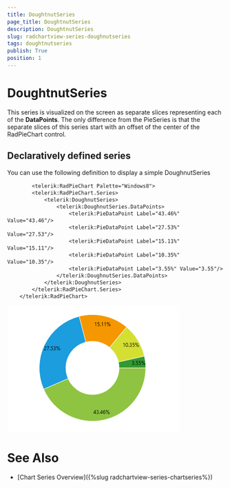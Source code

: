 ```yaml
---
title: DoughtnutSeries
page_title: DoughtnutSeries
description: DoughtnutSeries
slug: radchartview-series-doughnutseries
tags: doughtnutseries
publish: True
position: 1
---
```


# DoughtnutSeries



This series is visualized on the screen as separate slices representing each of the __DataPoints__. The only difference from the PieSeries is that the separate slices of this series start with an offset of the center of the RadPieChart control.
      

## Declaratively defined series

You can use the following definition to display a simple DoughnutSeries

	
            <telerik:RadPieChart Palette="Windows8">
            <telerik:RadPieChart.Series>
                <telerik:DoughnutSeries>
                    <telerik:DoughnutSeries.DataPoints>
                        <telerik:PieDataPoint Label="43.46%" Value="43.46"/>
                        <telerik:PieDataPoint Label="27.53%" Value="27.53"/>
                        <telerik:PieDataPoint Label="15.11%" Value="15.11"/>
                        <telerik:PieDataPoint Label="10.35%" Value="10.35"/>
                        <telerik:PieDataPoint Label="3.55%" Value="3.55"/>
                    </telerik:DoughnutSeries.DataPoints>
                </telerik:DoughnutSeries>
            </telerik:RadPieChart.Series>
        </telerik:RadPieChart>

![radchartview-series-doughnutseries](images/radchartview-series-doughnutseries.png)

# See Also

 * [Chart Series Overview]({%slug radchartview-series-chartseries%})
